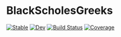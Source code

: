 # BlackScholesGreeks

[![Stable](https://img.shields.io/badge/docs-stable-blue.svg)](https://Stochastic-Adventure.github.io/BlackScholesGreeks.jl/stable)
[![Dev](https://img.shields.io/badge/docs-dev-blue.svg)](https://Stochastic-Adventure.github.io/BlackScholesGreeks.jl/dev)
[![Build Status](https://github.com/Stochastic-Adventure/BlackScholesGreeks.jl/workflows/CI/badge.svg)](https://github.com/Stochastic-Adventure/BlackScholesGreeks.jl/actions)
[![Coverage](https://codecov.io/gh/Stochastic-Adventure/BlackScholesGreeks.jl/branch/master/graph/badge.svg)](https://codecov.io/gh/Stochastic-Adventure/BlackScholesGreeks.jl)
